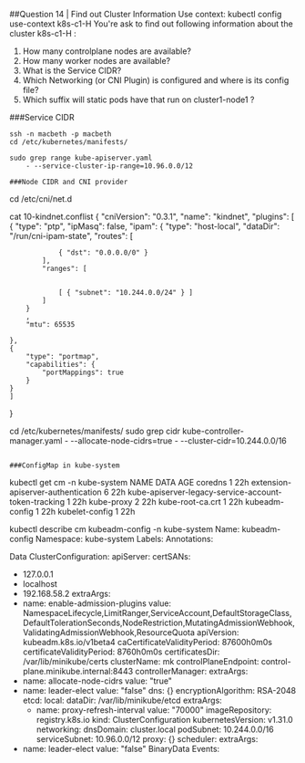 ##Question 14 | Find out Cluster Information
Use context: kubectl config use-context k8s-c1-H
You're ask to find out following information about the cluster k8s-c1-H :
1. How many controlplane nodes are available?
2. How many worker nodes are available?
3. What is the Service CIDR?
4. Which Networking (or CNI Plugin) is configured and where is its config file?
5. Which suffix will static pods have that run on cluster1-node1 ?

###Service CIDR

```
ssh -n macbeth -p macbeth
cd /etc/kubernetes/manifests/

sudo grep range kube-apiserver.yaml
    - --service-cluster-ip-range=10.96.0.0/12

###Node CIDR and CNI provider

```
cd /etc/cni/net.d

cat 10-kindnet.conflist
{
	"cniVersion": "0.3.1",
	"name": "kindnet",
	"plugins": [
	{
		"type": "ptp",
		"ipMasq": false,
		"ipam": {
			"type": "host-local",
			"dataDir": "/run/cni-ipam-state",
			"routes": [


				{ "dst": "0.0.0.0/0" }
			],
			"ranges": [


				[ { "subnet": "10.244.0.0/24" } ]
			]
		}
		,
		"mtu": 65535

	},
	{
		"type": "portmap",
		"capabilities": {
			"portMappings": true
		}
	}
	]
}


cd /etc/kubernetes/manifests/
sudo grep cidr kube-controller-manager.yaml
    - --allocate-node-cidrs=true
    - --cluster-cidr=10.244.0.0/16

```

###ConfigMap in kube-system
```
kubectl get cm -n kube-system
NAME                                                   DATA   AGE
coredns                                                1      22h
extension-apiserver-authentication                     6      22h
kube-apiserver-legacy-service-account-token-tracking   1      22h
kube-proxy                                             2      22h
kube-root-ca.crt                                       1      22h
kubeadm-config                                         1      22h
kubelet-config                                         1      22h



kubectl describe cm kubeadm-config -n kube-system
Name:         kubeadm-config
Namespace:    kube-system
Labels:       <none>
Annotations:  <none>

Data
ClusterConfiguration:
apiServer:
  certSANs:
  - 127.0.0.1
  - localhost
  - 192.168.58.2
  extraArgs:
  - name: enable-admission-plugins
    value: NamespaceLifecycle,LimitRanger,ServiceAccount,DefaultStorageClass,DefaultTolerationSeconds,NodeRestriction,MutatingAdmissionWebhook,ValidatingAdmissionWebhook,ResourceQuota
apiVersion: kubeadm.k8s.io/v1beta4
caCertificateValidityPeriod: 87600h0m0s
certificateValidityPeriod: 8760h0m0s
certificatesDir: /var/lib/minikube/certs
clusterName: mk
controlPlaneEndpoint: control-plane.minikube.internal:8443
controllerManager:
  extraArgs:
  - name: allocate-node-cidrs
    value: "true"
  - name: leader-elect
    value: "false"
dns: {}
encryptionAlgorithm: RSA-2048
etcd:
  local:
    dataDir: /var/lib/minikube/etcd
    extraArgs:
    - name: proxy-refresh-interval
      value: "70000"
imageRepository: registry.k8s.io
kind: ClusterConfiguration
kubernetesVersion: v1.31.0
networking:
  dnsDomain: cluster.local
  podSubnet: 10.244.0.0/16
  serviceSubnet: 10.96.0.0/12
proxy: {}
scheduler:
  extraArgs:
  - name: leader-elect
    value: "false"
BinaryData
Events:  <none>
```

